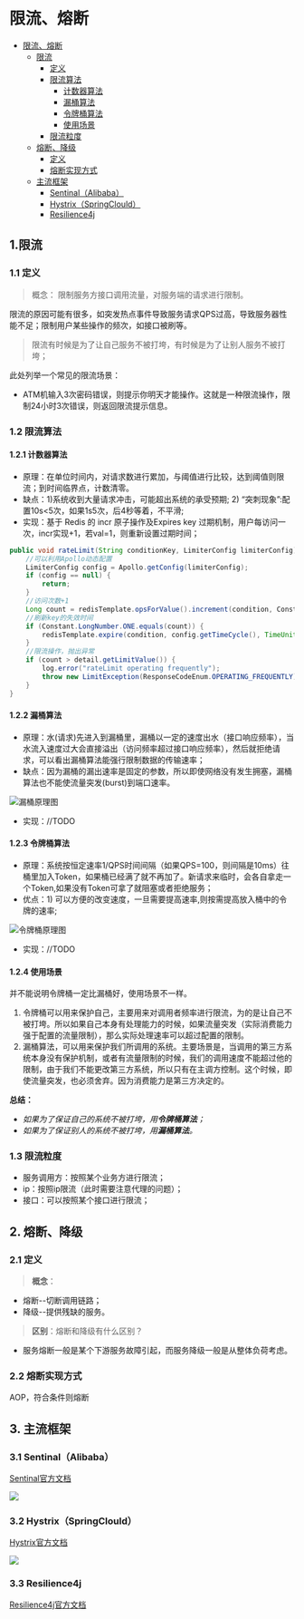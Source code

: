 # 限流、熔断

<!-- TOC -->

- [限流、熔断](#%E9%99%90%E6%B5%81%E7%86%94%E6%96%AD)
    - [限流](#%E9%99%90%E6%B5%81)
        - [定义](#%E5%AE%9A%E4%B9%89)
        - [限流算法](#%E9%99%90%E6%B5%81%E7%AE%97%E6%B3%95)
            - [计数器算法](#%E8%AE%A1%E6%95%B0%E5%99%A8%E7%AE%97%E6%B3%95)
            - [漏桶算法](#%E6%BC%8F%E6%A1%B6%E7%AE%97%E6%B3%95)
            - [令牌桶算法](#%E4%BB%A4%E7%89%8C%E6%A1%B6%E7%AE%97%E6%B3%95)
            - [使用场景](#%E4%BD%BF%E7%94%A8%E5%9C%BA%E6%99%AF)
        - [限流粒度](#%E9%99%90%E6%B5%81%E7%B2%92%E5%BA%A6)
    - [熔断、降级](#%E7%86%94%E6%96%AD%E9%99%8D%E7%BA%A7)
        - [定义](#%E5%AE%9A%E4%B9%89)
        - [熔断实现方式](#%E7%86%94%E6%96%AD%E5%AE%9E%E7%8E%B0%E6%96%B9%E5%BC%8F)
    - [主流框架](#%E4%B8%BB%E6%B5%81%E6%A1%86%E6%9E%B6)
        - [Sentinal（Alibaba）](#sentinalalibaba)
        - [Hystrix（SpringClould）](#hystrixspringclould)
        - [Resilience4j](#resilience4j)

<!-- /TOC -->

## 1.限流
### 1.1 定义
> 概念： 限制服务方接口调用流量，对服务端的请求进行限制。

限流的原因可能有很多，如突发热点事件导致服务请求QPS过高，导致服务器性能不足；限制用户某些操作的频次，如接口被刷等。

> 限流有时候是为了让自己服务不被打垮，有时候是为了让别人服务不被打垮；

此处列举一个常见的限流场景：
- ATM机输入3次密码错误，则提示你明天才能操作。这就是一种限流操作，限制24小时3次错误，则返回限流提示信息。

### 1.2 限流算法

#### 1.2.1 计数器算法
- 原理：在单位时间内，对请求数进行累加，与阈值进行比较，达到阈值则限流；到时间临界点，计数清零。
- 缺点：1)系统收到大量请求冲击，可能超出系统的承受预期; 2) “突刺现象”:配置10s<5次，如果1s5次，后4秒等着，不平滑;
- 实现：基于 Redis 的 incr 原子操作及Expires key 过期机制，用户每访问一次，incr实现+1，若val=1，则重新设置过期时间；
```java
public void rateLimit(String conditionKey, LimiterConfig limiterConfig) {
    //可以利用Apollo动态配置
    LimiterConfig config = Apollo.getConfig(limiterConfig);
    if (config == null) {
        return;
    }
    //访问次数+1
    Long count = redisTemplate.opsForValue().increment(condition, Constant.IntegerNumber.ONE);
    //刷新key的失效时间
    if (Constant.LongNumber.ONE.equals(count)) {
        redisTemplate.expire(condition, config.getTimeCycle(), TimeUnit.SECONDS);
    }
    //限流操作，抛出异常
    if (count > detail.getLimitValue()) {
        log.error("rateLimit operating frequently");
        throw new LimitException(ResponseCodeEnum.OPERATING_FREQUENTLY);
    }
}
```

#### 1.2.2 漏桶算法
- 原理：水(请求)先进入到漏桶里，漏桶以一定的速度出水（接口响应频率），当水流入速度过大会直接溢出（访问频率超过接口响应频率），然后就拒绝请求，可以看出漏桶算法能强行限制数据的传输速率；
- 缺点：因为漏桶的漏出速率是固定的参数，所以即使网络没有发生拥塞，漏桶算法也不能使流量突发(burst)到端口速率。

![漏桶原理图](https://images0.cnblogs.com/blog/522490/201411/081225378155003.png)

- 实现：//TODO

#### 1.2.3 令牌桶算法
- 原理：系统按恒定速率1/QPS时间间隔（如果QPS=100，则间隔是10ms）往桶里加入Token，如果桶已经满了就不再加了。新请求来临时，会各自拿走一个Token,如果没有Token可拿了就阻塞或者拒绝服务；
- 优点：1) 可以方便的改变速度，一旦需要提高速率,则按需提高放入桶中的令牌的速率;

![令牌桶原理图](https://images0.cnblogs.com/blog/522490/201411/081226107372877.png)

- 实现：//TODO

#### 1.2.4 使用场景
并不能说明令牌桶一定比漏桶好，使用场景不一样。
1. 令牌桶可以用来保护自己，主要用来对调用者频率进行限流，为的是让自己不被打垮。所以如果自己本身有处理能力的时候，如果流量突发（实际消费能力强于配置的流量限制），那么实际处理速率可以超过配置的限制。
2. 漏桶算法，可以用来保护我们所调用的系统。主要场景是，当调用的第三方系统本身没有保护机制，或者有流量限制的时候，我们的调用速度不能超过他的限制，由于我们不能更改第三方系统，所以只有在主调方控制。这个时候，即使流量突发，也必须舍弃。因为消费能力是第三方决定的。

**总结：**
- *如果为了保证自己的系统不被打垮，用**令牌桶算法**；*
- *如果为了保证别人的系统不被打垮，用**漏桶算法**。*


### 1.3 限流粒度

- 服务调用方：按照某个业务方进行限流；
- ip：按照ip限流（此时需要注意代理的问题）；
- 接口：可以按照某个接口进行限流；

## 2. 熔断、降级

### 2.1 定义
> **概念**：
- 熔断--切断调用链路；
- 降级--提供残缺的服务。

> **区别**：熔断和降级有什么区别？
- 服务熔断一般是某个下游服务故障引起，而服务降级一般是从整体负荷考虑。

### 2.2 熔断实现方式

AOP，符合条件则熔断


## 3. 主流框架
### 3.1 Sentinal（Alibaba）
[Sentinal官方文档](https://github.com/alibaba/Sentinel/wiki/) 

![](https://user-images.githubusercontent.com/9434884/43697219-3cb4ef3a-9975-11e8-9a9c-73f4f537442d.png)


### 3.2 Hystrix（SpringClould）
[Hystrix官方文档](https://github.com/Netflix/Hystrix/wiki)

![](https://github.com/Netflix/Hystrix/wiki/images/hystrix-logo-tagline-640.png)

### 3.3 Resilience4j

[Resilience4j官方文档](https://resilience4j.readme.io/)



